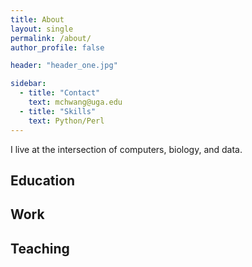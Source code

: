```yaml
---
title: About
layout: single
permalink: /about/
author_profile: false

header: "header_one.jpg"

sidebar:
  - title: "Contact"
    text: mchwang@uga.edu
  - title: "Skills"
    text: Python/Perl
---
```


I live at the intersection of computers, biology, and data. 

## Education


## Work


## Teaching
